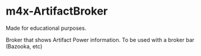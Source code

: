# m4x-ArtifactBroker

Made for educational purposes.

Broker that shows Artifact Power information. To be used with a broker bar (Bazooka, etc)